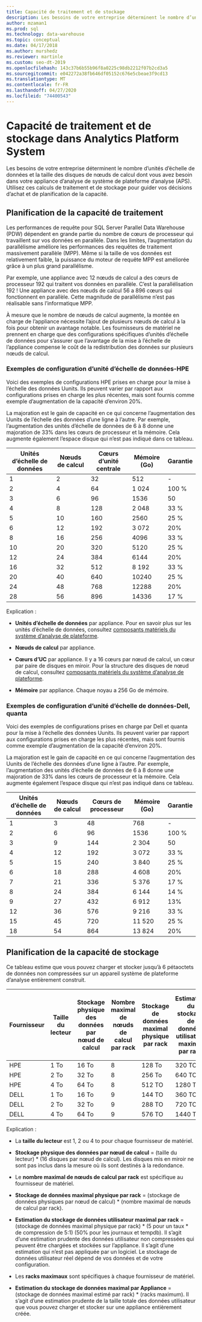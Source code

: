 ```yaml
---
title: Capacité de traitement et de stockage
description: Les besoins de votre entreprise déterminent le nombre d’unités d’échelle de données et la taille des disques de nœuds de calcul dont vous avez besoin dans votre appliance d’analyse de système de plateforme d’analyse (APS).
author: mzaman1
ms.prod: sql
ms.technology: data-warehouse
ms.topic: conceptual
ms.date: 04/17/2018
ms.author: murshedz
ms.reviewer: martinle
ms.custom: seo-dt-2019
ms.openlocfilehash: 143c37b6b55b96f8a0225c98db2212f07b2cd3a5
ms.sourcegitcommit: e042272a38fb646df05152c676e5cbeae3f9cd13
ms.translationtype: MT
ms.contentlocale: fr-FR
ms.lasthandoff: 04/27/2020
ms.locfileid: "74400543"
---
```

# <a name="processing-and-storage-capacity-in-analytics-platform-system"></a>Capacité de traitement et de stockage dans Analytics Platform System
Les besoins de votre entreprise déterminent le nombre d’unités d’échelle de données et la taille des disques de nœuds de calcul dont vous avez besoin dans votre appliance d’analyse de système de plateforme d’analyse (APS). Utilisez ces calculs de traitement et de stockage pour guider vos décisions d’achat et de planification de la capacité.  
  
  
## <a name="planning-for-processing-capacity"></a><a name="section1"></a>Planification de la capacité de traitement  
Les performances de requête pour SQL Server Parallel Data Warehouse (PDW) dépendent en grande partie du nombre de cœurs de processeur qui travaillent sur vos données en parallèle. Dans les limites, l’augmentation du parallélisme améliore les performances des requêtes de traitement massivement parallèle (MPP). Même si la taille de vos données est relativement faible, la puissance du moteur de requête MPP est améliorée grâce à un plus grand parallélisme.  
  
Par exemple, une appliance avec 12 nœuds de calcul a des cœurs de processeur 192 qui traitent vos données en parallèle. C’est la parallélisation 192 ! Une appliance avec des nœuds de calcul 56 a 896 cœurs qui fonctionnent en parallèle. Cette magnitude de parallélisme n’est pas réalisable sans l’informatique MPP.  
  
À mesure que le nombre de nœuds de calcul augmente, la montée en charge de l’appliance nécessite l’ajout de plusieurs nœuds de calcul à la fois pour obtenir un avantage notable. Les fournisseurs de matériel ne prennent en charge que des configurations spécifiques d’unités d’échelle de données pour s’assurer que l’avantage de la mise à l’échelle de l’appliance compense le coût de la redistribution des données sur plusieurs nœuds de calcul.  
  
### <a name="data-scale-unit-configuration-examples---hpe"></a>Exemples de configuration d’unité d’échelle de données-HPE  
Voici des exemples de configurations HPE prises en charge pour la mise à l’échelle des données Uunits. Ils peuvent varier par rapport aux configurations prises en charge les plus récentes, mais sont fournis comme exemple d’augmentation de la capacité d’environ 20%.  
  
La majoration est le gain de capacité en ce qui concerne l’augmentation des Uunits de l’échelle des données d’une ligne à l’autre. Par exemple, l’augmentation des unités d’échelle de données de 6 à 8 donne une majoration de 33% dans les cœurs de processeur et la mémoire.  Cela augmente également l’espace disque qui n’est pas indiqué dans ce tableau.  
  
|Unités d’échelle de données|Nœuds de calcul|Cœurs d’unité centrale|Mémoire (Go)|Garantie|  
|--------------------|-----------------|-------------|-----------------|----------|  
|1|2|32|512|-|  
|2|4|64|1 024|100 %|  
|3|6|96|1536|50|  
|4|8|128|2 048|33 %|  
|5|10|160|2560|25 %|  
|6|12|192|3 072|20%|  
|8|16|256|4096|33 %|  
|10|20|320|5120|25 %|  
|12|24|384|6144|20%|  
|16|32|512|8 192|33 %|  
|20|40|640|10240|25 %|  
|24|48|768|12288|20%|  
|28|56|896|14336|17 %|  
  
Explication :  
  
-   **Unités d’échelle de données** par appliance. Pour en savoir plus sur les unités d’échelle de données, consultez [composants matériels du système d’analyse de plateforme](hardware-components.md).  
  
-   **Nœuds de calcul** par appliance.  
  
-   **Cœurs d’UC** par appliance. Il y a 16 cœurs par nœud de calcul, un cœur par paire de disques en miroir. Pour la structure des disques de nœud de calcul, consultez [composants matériels du système d’analyse de plateforme](hardware-components.md).  
  
-   **Mémoire** par appliance. Chaque noyau a 256 Go de mémoire.  
  
### <a name="data-scale-unit-configuration-examples---dell-quanta"></a>Exemples de configuration d’unité d’échelle de données-Dell, quanta  
Voici des exemples de configurations prises en charge par Dell et quanta pour la mise à l’échelle des données Uunits. Ils peuvent varier par rapport aux configurations prises en charge les plus récentes, mais sont fournis comme exemple d’augmentation de la capacité d’environ 20%.  
  
La majoration est le gain de capacité en ce qui concerne l’augmentation des Uunits de l’échelle des données d’une ligne à l’autre. Par exemple, l’augmentation des unités d’échelle de données de 6 à 8 donne une majoration de 33% dans les cœurs de processeur et la mémoire. Cela augmente également l’espace disque qui n’est pas indiqué dans ce tableau.  
  
|Unités d’échelle de données|Nœuds de calcul|Cœurs de processeur|Mémoire (Go)|Garantie|  
|--------------------|-----------------|-------------|-----------------|----------|  
|1|3|48|768|-|  
|2|6|96|1536|100 %|  
|3|9|144|2 304|50|  
|4|12|192|3 072|33 %|  
|5|15|240|3 840|25 %|  
|6|18|288|4 608|20%|  
|7|21|336|5 376|17 %|  
|8|24|384|6 144|14 %|  
|9|27|432|6 912|13%|  
|12|36|576|9 216|33 %|  
|15|45|720|11 520|25 %|  
|18|54|864|13 824|20%|  
  
## <a name="planning-for-storage-capacity"></a><a name="section2"></a>Planification de la capacité de stockage  
Ce tableau estime que vous pouvez charger et stocker jusqu’à 6 pétaoctets de données non compressées sur un appareil système de plateforme d’analyse entièrement construit. 
  
|Fournisseur|Taille du lecteur|Stockage physique des données par nœud de calcul|Nombre maximal de nœuds de calcul par rack|Stockage de données maximal physique par rack|Estimation du stockage de données utilisateur maximal par rack|Racks maximum|Estimation du stockage de données utilisateur maximal par Appliance|  
|----------|--------------|------------------------------------------|----------------------------------|------------------------------------------|------------------------------------------------|-----------------|-----------------------------------------------------|  
|HPE|1 To|16 To|8|128 To|320 TO|7|2 240 TO|  
|HPE|2 To|32 To|8|256 To|640 TO|7|4 480 TO|  
|HPE|4 To|64 To|8|512 TO|1280 TO|7|8 960 TO|  
|DELL|1 To|16 To|9|144 TO|360 TO|6|2 160 TO|  
|DELL|2 To|32 To|9|288 TO|720 TO|6|4 320 TO|  
|DELL|4 To|64 To|9|576 TO|1440 TO|6|8 640 TO|   
  
Explication :  
  
-   La **taille du lecteur** est 1, 2 ou 4 to pour chaque fournisseur de matériel.  
  
-   **Stockage physique des données par nœud de calcul** = (taille du lecteur) * (16 disques par nœud de calcul). Les disques mis en miroir ne sont pas inclus dans la mesure où ils sont destinés à la redondance.  
  
-   Le **nombre maximal de nœuds de calcul par rack** est spécifique au fournisseur de matériel.  
  
-   **Stockage de données maximal physique par rack** = (stockage de données physiques par nœud de calcul) * (nombre maximal de nœuds de calcul par rack).  
  
-   **Estimation du stockage de données utilisateur maximal par rack** = (stockage de données maximal physique par rack) * (5 pour un taux \* de compression de 5:1) (50% pour les journaux et tempdb). Il s’agit d’une estimation prudente des données utilisateur non compressées qui peuvent être chargées et stockées sur l’appliance. Il s’agit d’une estimation qui n’est pas appliquée par un logiciel. Le stockage de données utilisateur réel dépend de vos données et de votre configuration.  
  
-   Les **racks maximaux** sont spécifiques à chaque fournisseur de matériel.  
  
-   **Estimation du stockage de données maximal par Appliance** = (stockage de données maximal estimé par rack) * (racks maximum). Il s’agit d’une estimation prudente de la taille totale des données utilisateur que vous pouvez charger et stocker sur une appliance entièrement créée.  
  
